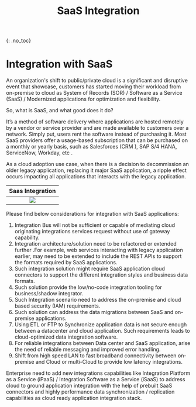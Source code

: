 ﻿---
layout: default
title: SaaS Integration
parent: Integration Scenarios
grand_parent: Hybrid Integration
permalink: /saas-integration
has_toc: false
has_children: false
nav_order: 3
---
{: .no_toc}
# Integration with SaaS

An organization's shift to public/private cloud is a significant and disruptive event that showcase, customers has started moving their workload from on-premise to cloud as System of Records (SOR) / Software as a Service (SaaS) / Modernized applications for optimization and flexibility.   

So, what is SaaS, and what good does it do?

It’s a method of software delivery where applications are hosted remotely by a vendor or service provider and are made available to customers over a network. Simply put, users rent the software instead of purchasing it. Most SaaS providers offer a usage-based subscription that can be purchased on a monthly or yearly basis, such as Salesforces (CRM ), SAP S/4 HANA, ServiceNow, Workday, etc .

As a cloud adoption use case, when there is a decision to decommission an older legacy application, replacing it major SaaS application, a ripple effect occurs impacting all applications that interacts with the legacy application.   

| Saas Integration |
| :-: |
| ![](../images/saas-integration.png) |

Please find below considerations for integration with SaaS applications:

 1. Integration Bus will not be sufficient or capable of mediating cloud originating integrations services request without use of gateway capability. 
 2. Integration architecture/solution need to be refactored or extended further .For example, web services interacting with legacy application earlier, may need to be extended to include the REST APIs to support the formats required by SaaS applications.
 3. Such integration solution might require SaaS application cloud connectors to support the different integration styles and business data formats.
 4. Such solution provide the low/no-code integration tooling for business/shadow integrator.
 5. Such Integration scenario need to address the on-premise and cloud based security (IAM) requirements.
 6. Such solution can address the data migrations between SaaS and on-premise applications.
 7. Using ETL or FTP to Synchronize application data is not secure enough between a datacenter and cloud application. Such requirements leads to cloud-optimized data integration software.
 8. For reliable integrations between Data center and SaaS application, arise the need of reliable messaging and improved error handling. 
 9. Shift from high speed LAN to fast broadband connectivity between on-premise and Cloud or multi-Cloud to provide low latency integrations.  

Enterprise need to add new integrations capabilities like Integration Platform as a Service (iPaaS) / Integration Software as a Service (iSaaS) to address cloud to ground application integration with the help of prebuilt SaaS connectors and highly performance data synchronization / replication capabilities as cloud ready application integration stack. 

